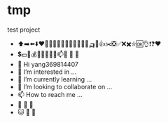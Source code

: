 # tmp
test project
- ⬆️➡️⬅️⬇️❤️🚀🔥✨💮🌸🌺🌹🥀🌼🌻🤖🛺😂👍✂️❎✅❌✖️⛥🆗👌❗❓❤️
- 💲💵🤑💰💱💸👋🌱💞️📫🦄️ 🎃 👻
- 👋 Hi yang369814407
- 👀 I’m interested in ...
- 🌱 I’m currently learning ...
- 💞️ I’m looking to collaborate on ...
- 📫 How to reach me ...
- 🐶  🐩  🐾
- 🐱  🐯  🐾
